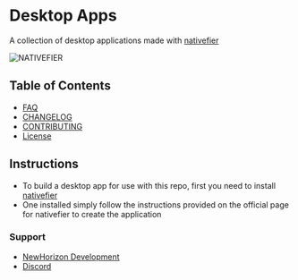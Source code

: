 # Desktop Apps
A collection of desktop applications made with <a href="https://github.com/jiahaog/nativefier">nativefier</a>

![NATIVEFIER](https://github.com/jiahaog/nativefier/raw/master/docs/walkthrough.gif)

## Table of Contents
- <a href="https://github.com/newhorizon-development/Desktop-Apps/blob/master/FAQ">FAQ</a>
- <a href="https://github.com/newhorizon-development/Desktop-Apps/blob/master/CHANGELOG">CHANGELOG</a>
- <a href="https://github.com/newhorizon-development/Desktop-Apps/blob/master/CONTRIBUTING">CONTRIBUTING</a>
- <a href="https://github.com/newhorizon-development/Desktop-Apps/blob/master/LICENSE">License</a>

## Instructions
- To build a desktop app for use with this repo, first you need to install <a href="https://github.com/jiahaog/nativefier">nativefier</a>
- One installed simply follow the instructions provided on the official page for nativefier to create the application

### Support
- <a href="https://newhorizon-development.netlify.app">NewHorizon Development</a>
- <a href="https://discord.gg/9R5GBe2">Discord</a>
